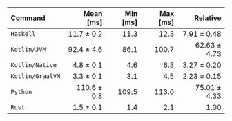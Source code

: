 | Command | Mean [ms] | Min [ms] | Max [ms] | Relative |
|:---|---:|---:|---:|---:|
| `Haskell` | 11.7 ± 0.2 | 11.3 | 12.3 | 7.91 ± 0.48 |
| `Kotlin/JVM` | 92.4 ± 4.6 | 86.1 | 100.7 | 62.63 ± 4.73 |
| `Kotlin/Native` | 4.8 ± 0.1 | 4.6 | 6.3 | 3.27 ± 0.20 |
| `Kotlin/GraalVM` | 3.3 ± 0.1 | 3.1 | 4.5 | 2.23 ± 0.15 |
| `Python` | 110.6 ± 0.8 | 109.5 | 113.0 | 75.01 ± 4.33 |
| `Rust` | 1.5 ± 0.1 | 1.4 | 2.1 | 1.00 |
